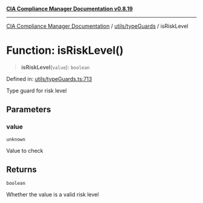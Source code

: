 [**CIA Compliance Manager Documentation v0.8.19**](../../../README.md)

***

[CIA Compliance Manager Documentation](../../../modules.md) / [utils/typeGuards](../README.md) / isRiskLevel

# Function: isRiskLevel()

> **isRiskLevel**(`value`): `boolean`

Defined in: [utils/typeGuards.ts:713](https://github.com/Hack23/cia-compliance-manager/blob/8a17389ebf0d2a027875b835eec814811b99abcc/src/utils/typeGuards.ts#L713)

Type guard for risk level

## Parameters

### value

`unknown`

Value to check

## Returns

`boolean`

Whether the value is a valid risk level
